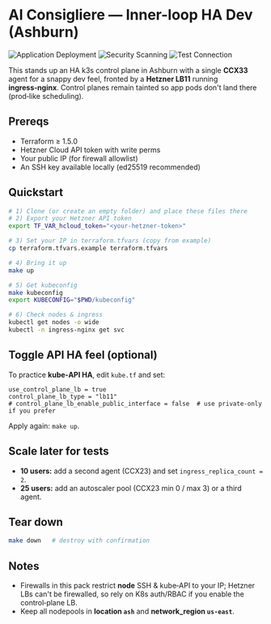 # AI Consigliere — Inner-loop HA Dev (Ashburn)

![Application Deployment](https://github.com/jakenelwood/consigliere-dev-pack/actions/workflows/applications.yml/badge.svg)
![Security Scanning](https://github.com/jakenelwood/consigliere-dev-pack/actions/workflows/security.yml/badge.svg)
![Test Connection](https://github.com/jakenelwood/consigliere-dev-pack/actions/workflows/test-connection.yml/badge.svg)

This stands up an HA k3s control plane in Ashburn with a single **CCX33** agent for a snappy dev feel, fronted by a **Hetzner LB11** running **ingress‑nginx**. Control planes remain tainted so app pods don't land there (prod‑like scheduling).

## Prereqs
- Terraform ≥ 1.5.0
- Hetzner Cloud API token with write perms
- Your public IP (for firewall allowlist)
- An SSH key available locally (ed25519 recommended)

## Quickstart
```bash
# 1) Clone (or create an empty folder) and place these files there
# 2) Export your Hetzner API token
export TF_VAR_hcloud_token="<your-hetzner-token>"

# 3) Set your IP in terraform.tfvars (copy from example)
cp terraform.tfvars.example terraform.tfvars

# 4) Bring it up
make up

# 5) Get kubeconfig
make kubeconfig
export KUBECONFIG="$PWD/kubeconfig"

# 6) Check nodes & ingress
kubectl get nodes -o wide
kubectl -n ingress-nginx get svc
```

## Toggle API HA feel (optional)
To practice **kube‑API HA**, edit `kube.tf` and set:
```hcl
use_control_plane_lb = true
control_plane_lb_type = "lb11"
# control_plane_lb_enable_public_interface = false  # use private-only if you prefer
```
Apply again: `make up`.

## Scale later for tests
- **10 users:** add a second agent (CCX23) and set `ingress_replica_count = 2`.
- **25 users:** add an autoscaler pool (CCX23 min 0 / max 3) or a third agent.

## Tear down
```bash
make down   # destroy with confirmation
```

## Notes
- Firewalls in this pack restrict **node** SSH & kube‑API to your IP; Hetzner LBs can't be firewalled, so rely on K8s auth/RBAC if you enable the control‑plane LB.
- Keep all nodepools in **location `ash`** and **network_region `us-east`**.
